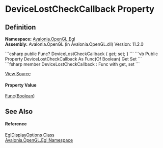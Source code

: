 # DeviceLostCheckCallback Property




## Definition
**Namespace:** <a href="N_Avalonia_OpenGL_Egl">Avalonia.OpenGL.Egl</a>  
**Assembly:** Avalonia.OpenGL (in Avalonia.OpenGL.dll) Version: 11.2.0

<Tabs groupId="api-code-preview">
<TabItem value="csharp" label="C#">
```csharp
public Func<bool>? DeviceLostCheckCallback { get; set; }
```
</TabItem>
<TabItem value="vb" label="VB">
```vb
Public Property DeviceLostCheckCallback As Func(Of Boolean)
	Get
	Set
```
</TabItem>
<TabItem value="fsharp" label="F#">
```fsharp
member DeviceLostCheckCallback : Func<bool> with get, set
```
</TabItem>
</Tabs>



<a href="https://github.com/AvaloniaUI/Avalonia/tree/master/src/Avalonia.OpenGL/Egl/EglDisplayOptions.cs#L12" title="View the source code">View Source</a>



#### Property Value
<a href="https://learn.microsoft.com/dotnet/api/system.func-1" target="_blank" rel="noopener noreferrer">Func</a>(<a href="https://learn.microsoft.com/dotnet/api/system.boolean" target="_blank" rel="noopener noreferrer">Boolean</a>)

## See Also


#### Reference
<a href="T_Avalonia_OpenGL_Egl_EglDisplayOptions">EglDisplayOptions Class</a>  
<a href="N_Avalonia_OpenGL_Egl">Avalonia.OpenGL.Egl Namespace</a>  

